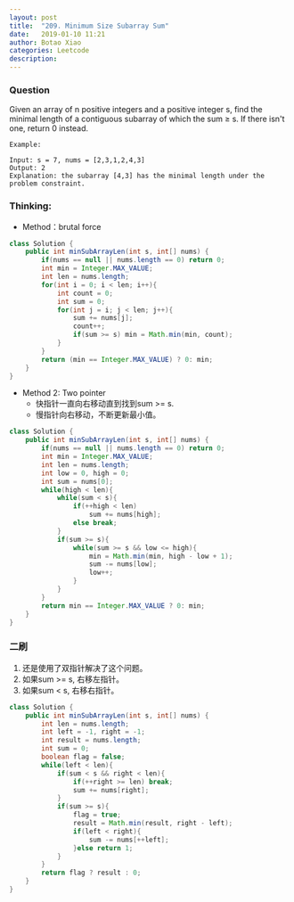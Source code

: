 ```yaml
---
layout: post
title:  "209. Minimum Size Subarray Sum"
date:   2019-01-10 11:21
author: Botao Xiao
categories: Leetcode
description:
---
```

### Question
Given an array of n positive integers and a positive integer s, find the minimal length of a contiguous subarray of which the sum ≥ s. If there isn't one, return 0 instead.

```
Example:

Input: s = 7, nums = [2,3,1,2,4,3]
Output: 2
Explanation: the subarray [4,3] has the minimal length under the problem constraint.
```

### Thinking:
* Method：brutal force

```Java
class Solution {
    public int minSubArrayLen(int s, int[] nums) {
        if(nums == null || nums.length == 0) return 0;
        int min = Integer.MAX_VALUE;
        int len = nums.length;
        for(int i = 0; i < len; i++){
            int count = 0;
            int sum = 0;
            for(int j = i; j < len; j++){
                sum += nums[j];
                count++;
                if(sum >= s) min = Math.min(min, count);
            }
        }
        return (min == Integer.MAX_VALUE) ? 0: min;
    }
}
```

* Method 2: Two pointer
	* 快指针一直向右移动直到找到sum >= s.
	* 慢指针向右移动，不断更新最小值。

```Java
class Solution {
    public int minSubArrayLen(int s, int[] nums) {
        if(nums == null || nums.length == 0) return 0;
        int min = Integer.MAX_VALUE;
        int len = nums.length;
        int low = 0, high = 0;
        int sum = nums[0];
        while(high < len){
            while(sum < s){
                if(++high < len)
                    sum += nums[high];
                else break;
            }
            if(sum >= s){
                while(sum >= s && low <= high){
                    min = Math.min(min, high - low + 1);
                    sum -= nums[low];
                    low++;
                }
            }
        }
        return min == Integer.MAX_VALUE ? 0: min;
    }
}
```

### 二刷
1. 还是使用了双指针解决了这个问题。
2. 如果sum >= s, 右移左指针。
3. 如果sum < s, 右移右指针。
```Java
class Solution {
    public int minSubArrayLen(int s, int[] nums) {
        int len = nums.length;
        int left = -1, right = -1;
        int result = nums.length;
        int sum = 0;
        boolean flag = false;
        while(left < len){
            if(sum < s && right < len){
                if(++right >= len) break;
                sum += nums[right];
            }
            if(sum >= s){
                flag = true;
                result = Math.min(result, right - left);
                if(left < right){
                    sum -= nums[++left];
                }else return 1;
            }
        }
        return flag ? result : 0;
    }
}
```